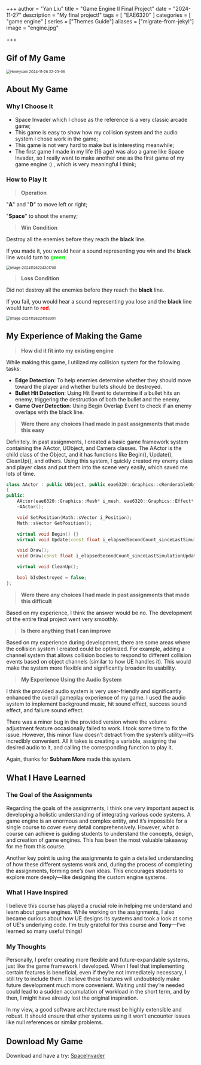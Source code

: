 +++
author = "Yan Liu"
title = "Game Engine II Final Project"
date = "2024-11-27"
description = "My final project!"
tags = [
    "EAE6320"
]
categories = [
    "game engine"
]
series = ["Themes Guide"]
aliases = ["migrate-from-jekyl"]
image = "engine.jpg"

+++

## Gif of My Game

<img src="Honeycam 2024-11-26 22-23-06.gif" alt="Honeycam 2024-11-26 22-23-06" style="zoom:67%;" />



## About My Game

### Why I Choose It

- Space Invader which I chose as the reference is a very classic arcade game;
- This game is easy to show how my collision system and the audio system I chose work in the game;
- This game is not very hard to make but is interesting meanwhile;
- The first game I made in my life (16 age) was also a game like Space Invader, so I really want to make another one as the first game of my game engine :) , which is very meaningful I think;



### How to Play It

> **Operation**

"**A**" and "**D**" to move left or right;

"**Space**" to shoot the enemy;



> **Win Condition**

Destroy all the enemies before they reach the **black** line.

If you made it, you would hear a sound representing you win and the **black** line would turn to **<font color = gree>green</font>**.

<img src="image-20241126224301708.png" alt="image-20241126224301708" style="zoom:67%;" />



> **Loss Condition**

Did not destroy all the enemies before they reach the **black** line.

If you fail, you would hear a sound representing you lose and the **black** line would turn to <font color = "red">**red**</font>.

<img src="image-20241126224153301.png" alt="image-20241126224153301" style="zoom:67%;" />



## My Experience of Making the Game

> **How did it fit into my existing engine**

While making this game, I utilized my collision system for the following tasks:

- **Edge Detection**: To help enemies determine whether they should move toward the player and whether bullets should be destroyed.
- **Bullet Hit Detection**: Using Hit Event to determine if a bullet hits an enemy, triggering the destruction of both the bullet and the enemy.
- **Game Over Detection**: Using Begin Overlap Event to check if an enemy overlaps with the black line.



> **Were there any choices I had made in past assignments that made this easy**

Definitely. In past assignments, I created a basic game framework system containing the AActor, UObject, and Camera classes. The AActor is the child class of the Object, and it has functions like Begin(), Update(), CleanUp(), and others. Using this system, I quickly created my enemy class and player class and put them into the scene very easily, which saved me lots of time.

~~~c++
class AActor : public UObject, public eae6320::Graphics::cRenderableObject
{
public:
	AActor(eae6320::Graphics::Mesh* i_mesh, eae6320::Graphics::Effect* i_effect);
	~AActor();

	void SetPosition(Math::sVector i_Position);
	Math::sVector GetPosition();

	virtual void Begin() {}
	virtual void Update(const float i_elapsedSecondCount_sinceLastSimulationUpdate) {}

	void Draw();
	void Draw(const float i_elapsedSecondCount_sinceLastSimulationUpdate);

	virtual void CleanUp();

	bool bIsDestroyed = false;
};
~~~



> **Were there any choices I had made in past assignments that made this difficult**

Based on my experience, I think the answer would be no. The development of the entire final project went very smoothly.



> **Is there anything that I can improve**

Based on my experience during development, there are some areas where the collision system I created could be optimized. For example, adding a channel system that allows collision bodies to respond to different collision events based on object channels (similar to how UE handles it). This would make the system more flexible and significantly broaden its usability.



> **My Experience Using the Audio System**

I think the provided audio system is very user-friendly and significantly enhanced the overall gameplay experience of my game. I used the audio system to implement background music, hit sound effect, success sound effect, and failure sound effect.

There was a minor bug in the provided version where the volume adjustment feature occasionally failed to work. I took some time to fix the issue. However, this minor flaw doesn’t detract from the system’s utility—it’s incredibly convenient. All it takes is creating a variable, assigning the desired audio to it, and calling the corresponding function to play it.

Again, thanks for **Subham More** made this system.



## What I Have Learned

### The Goal of the Assignments

Regarding the goals of the assignments, I think one very important aspect is developing a holistic understanding of integrating various code systems. A game engine is an enormous and complex entity, and it’s impossible for a single course to cover every detail comprehensively. However, what a course can achieve is guiding students to understand the concepts, design, and creation of game engines. This has been the most valuable takeaway for me from this course.

Another key point is using the assignments to gain a detailed understanding of how these different systems work and, during the process of completing the assignments, forming one’s own ideas. This encourages students to explore more deeply—like designing the custom engine systems.



### What I Have Inspired

I believe this course has played a crucial role in helping me understand and learn about game engines. While working on the assignments, I also became curious about how UE designs its systems and took a look at some of UE's underlying code. I'm truly grateful for this course and **Tony**—I’ve learned so many useful things!



### My Thoughts

Personally, I prefer creating more flexible and future-expandable systems, just like the game framework I developed. When I feel that implementing certain features is beneficial, even if they’re not immediately necessary, I still try to include them. I believe these features will undoubtedly make future development much more convenient. Waiting until they’re needed could lead to a sudden accumulation of workload in the short term, and by then, I might have already lost the original inspiration.

In my view, a good software architecture must be highly extensible and robust. It should ensure that other systems using it won’t encounter issues like null references or similar problems.



## Download My Game

Download and have a try: [SpaceInvader](https://drive.google.com/uc?export=download&id=1EQPI7fZs4hyfPRzhYip4icdw264aGfdH)

